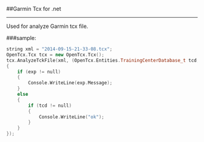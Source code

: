 
##Garmin Tcx for .net

---

Used for analyze Garmin tcx file.

###sample:

```cpp
string xml = "2014-09-15-21-33-08.tcx";
OpenTcx.Tcx tcx = new OpenTcx.Tcx();
tcx.AnalyzeTckFile(xml, (OpenTcx.Entities.TrainingCenterDatabase_t tcd, System.Exception exp) =>
{
    if (exp != null)
    {
        Console.WriteLine(exp.Message);
    }
    else
    {
        if (tcd != null)
        {
            Console.WriteLine("ok");
        }
    }
});
```
